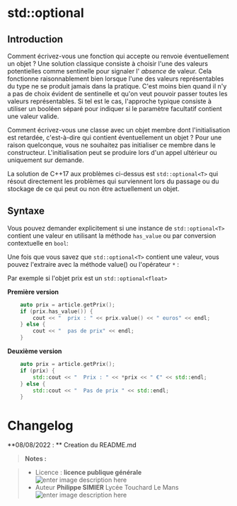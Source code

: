 ﻿# std::optional


## Introduction
Comment écrivez-vous une fonction qui accepte ou renvoie éventuellement un objet ? Une solution classique consiste à choisir l'une des valeurs potentielles comme sentinelle pour signaler l' _absence_ de valeur. Cela fonctionne raisonnablement bien lorsque l'une des valeurs représentables du type ne se produit jamais dans la pratique. C'est moins bien quand il n'y a pas de choix évident de sentinelle et qu'on veut pouvoir passer toutes les valeurs représentables. Si tel est le cas, l'approche typique consiste à utiliser un booléen séparé pour indiquer si le paramètre facultatif contient une valeur valide.

Comment écrivez-vous une classe avec un objet membre dont l'initialisation est retardée, c'est-à-dire qui contient éventuellement un objet ? Pour une raison quelconque, vous ne souhaitez pas initialiser ce membre dans le constructeur. L'initialisation peut se produire lors d'un appel  ultérieur ou uniquement sur demande. 

La solution de C++17 aux problèmes ci-dessus est  `std::optional<T>`
qui résout directement les problèmes qui surviennent lors du passage ou du stockage de ce qui peut ou non être actuellement un objet.

## Syntaxe

Vous pouvez demander explicitement si une instance de `std::optional<T>` contient une valeur en utilisant la méthode `has_value` ou par conversion contextuelle en `bool`:

Une fois que vous savez que `std::optional<T>` contient une valeur, vous pouvez l'extraire avec la méthode value() ou l'opérateur `*`  :

Par exemple si l'objet prix est un `std::optional<float>`

**Première version** 
```cpp
	auto prix = article.getPrix();
    if (prix.has_value()) {
        cout << "  prix : " << prix.value() << " euros" << endl;
    } else {
        cout << "  pas de prix" << endl;
    }
```
**Deuxième version**

```cpp
    auto prix = article.getPrix();
    if (prix) {
        std::cout << "  Prix : " << *prix << " €" << std::endl;
    } else {
        std::cout << "  Pas de prix " << std::endl;
    }
```



# Changelog

**08/08/2022 : ** Creation du README.md 

> **Notes :**


> - Licence : **licence publique générale** ![enter image description here](https://img.shields.io/badge/licence-GPL-green.svg)
> - Auteur **Philippe SIMIER** Lycée Touchard Le Mans
>  ![enter image description here](https://img.shields.io/badge/built-passing-green.svg)
<!-- TOOLBOX 

Génération des badges : https://shields.io/
Génération de ce fichier : https://stackedit.io/editor#


